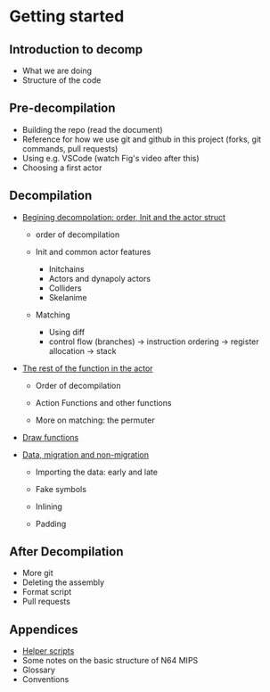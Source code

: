 # Getting started

## Introduction to decomp
- What we are doing
- Structure of the code

## Pre-decompilation
- Building the repo (read the document)
- Reference for how we use git and github in this project (forks, git commands, pull requests)
- Using e.g. VSCode (watch Fig's video after this)
- Choosing a first actor

## Decompilation

- [Begining decompolation: order, Init and the actor struct](beginning_decomp.md)
	- order of decompilation
	- Init and common actor features
		- Initchains
		- Actors and dynapoly actors
		- Colliders
		- Skelanime
	
	- Matching
		- Using diff
		- control flow (branches) -> instruction ordering -> register allocation -> stack

- [The rest of the function in the actor](other_functions.md)
    - Order of decompilation
    - Action Functions and other functions

	- More on matching: the permuter

- [Draw functions](draw_functions.md)

- [Data, migration and non-migration](data.md)
	- Importing the data: early and late

	- Fake symbols
	- Inlining
	- Padding



## After Decompilation
- More git
- Deleting the assembly
- Format script
- Pull requests

## Appendices
- [Helper scripts](helper_scripts.md)
- Some notes on the basic structure of N64 MIPS
- Glossary
- Conventions
